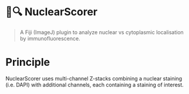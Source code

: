 # 🔬🔍 NuclearScorer
> A Fiji (ImageJ) plugin to analyze nuclear vs cytoplasmic localisation by immunofluorescence.

# Principle
NuclearScorer uses multi-channel Z-stacks combining a nuclear staining (i.e. DAPI) with additional channels, each containing a staining of interest.